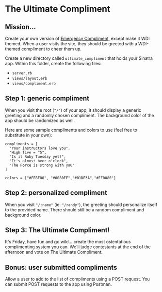 # The Ultimate Compliment


## Mission…

Create your own version of [Emergency Compliment](http://emergencycompliment.com/), except make it WDI themed. When a user visits the site, they should be greeted with a WDI-themed compliment to cheer them up.

Create a new directory called `ultimate_compliment` that holds your Sinatra app. Within this folder, create the following files:

* `server.rb`
* `views/layout.erb`
* `views/compliment.erb`


## Step 1: generic compliment

When you visit the root (`"/"`) of your app, it should display a generic greeting and a randomly chosen compliment. The background color of the app should be randomized as well.

Here are some sample compliments and colors to use (feel free to substitute in your own):

```
compliments = [
  "Your instructors love you",
  "High five = ^5",
  "Is it Ruby Tuesday yet?",
  "It's almost beer o'clock",
  "The Force is strong with you"
]

colors = ["#FFBF00", "#0080FF","#01DF3A","#FF0080"]
```

## Step 2: personalized compliment

When you visit `"/:name"` (ie: `"/randy"`), the greeting should personalize itself to the provided name. There should still be a random compliment and background color.

## Step 3: The Ultimate Compliment!

It's Friday, have fun and go wild… create the most ostentatious complimenting system you can. We'll judge contestants at the end of the afternoon and vote on The Ultimate Compliment.

## Bonus: user submitted compliments

Allow a user to add to the list of compliments using a POST request. You can submit POST requests to the app using Postman.